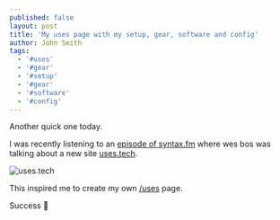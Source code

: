 ```yaml
---
published: false
layout: post
title: 'My uses page with my setup, gear, software and config'
author: John Smith
tags:
  - '#uses'
  - '#gear'
  - '#setup'
  - '#gear'
  - '#software'
  - '#config'
---
```

Another quick one today. 

I was recently listening to an [episode of syntax.fm](https://syntax.fm/show/215/hasty-treat-picking-the-stack-for-uses-tech-gatsby-react-context-styled-components) where wes bos was talking about a new site [uses.tech](https://uses.tech/). 

![uses.tech]({{site.baseurl}}/https://i.imgur.com/rBdR6B6.gif)

This inspired me to create my own [/uses](https://solrevdev.com/uses/) page.

Success 🎉